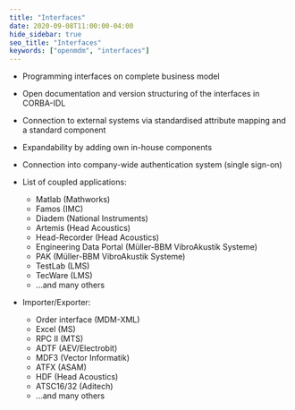 ```yaml
---
title: "Interfaces"
date: 2020-09-08T11:00:00-04:00
hide_sidebar: true
seo_title: "Interfaces"
keywords: ["openmdm", "interfaces"]
---
```


* Programming interfaces on complete business model
* Open documentation and version structuring of the interfaces in CORBA-IDL
* Connection to external systems via standardised attribute mapping and a standard component
* Expandability by adding own in-house components
* Connection into company-wide authentication system (single sign-on)

* List of coupled applications:
    * Matlab (Mathworks)
    * Famos (IMC)
    * Diadem (National Instruments)
    * Artemis (Head Acoustics)
    * Head-Recorder (Head Acoustics)
    * Engineering Data Portal (Müller-BBM VibroAkustik Systeme)
    * PAK (Müller-BBM VibroAkustik Systeme)
    * TestLab (LMS)
    * TecWare (LMS)
    * ...and many others

* Importer/Exporter:
    * Order interface (MDM-XML)
    * Excel (MS)
    * RPC II (MTS)
    * ADTF (AEV/Electrobit)
    * MDF3 (Vector Informatik)
    * ATFX (ASAM)
    * HDF (Head Acoustics)
    * ATSC16/32 (Aditech)
    * ...and many others